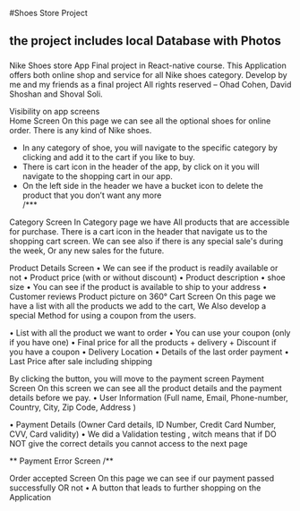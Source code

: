 #Shoes Store Project

## the project includes local Database with Photos

### 
Nike Shoes store App
Final project in React-native course.
This Application offers both online shop and service for all Nike shoes category.
Develop by me and my friends as a final project 
All rights reserved – Ohad Cohen, David Shoshan and Shoval Soli.

Visibility on app screens  
Home Screen 
On this page we can see all the optional shoes for online order. 
There is any kind of Nike shoes.
* In any category of shoe, you will navigate to the specific category by clicking
 and add it to the cart if you like to buy.
* There is cart icon in the header of the app, by click on it you will navigate to the shopping cart in our app.
* On the left side in the header we have a bucket icon to delete the product that you don’t want any more  
/***

Category Screen 
In Category page we have
All products that are accessible for purchase. 
There is a cart icon in the header that navigate us to the shopping cart screen. 
We can see also if there is any special sale's during the week,
Or any new sales for the future.
 
Product Details Screen 
• We can see if the product is readily available or not
• Product price (with or without discount)
• Product description
• shoe size
• You can see if the product is available to ship to your address
• Customer reviews
Product picture on 360°
Cart Screen 
On this page we have a list with all the products we add to the cart,
We Also develop a special Method for using a coupon from the users.

• List with all the product we want to order
• You can use your coupon (only if you have one)
• Final price for all the products + delivery + Discount if you have a coupon
• Delivery Location
• Details of the last order payment
• Last Price after sale including shipping

By clicking the button, you will move to the payment screen 
Payment Screen 
On this screen we can see all the product details and the payment details before we pay.
• User Information (Full name, Email, Phone-number, Country, City, Zip Code, Address )

• Payment Details (Owner Card details, ID Number, Credit Card Number, CVV, Card validity)
• We did a Validation testing , witch means that if DO NOT give the correct details you cannot  access to the next page 

\**
Payment Error Screen 
/**

Order accepted Screen 
On this page we can see if our payment passed successfully OR not
• A button that leads to further shopping on the Application

